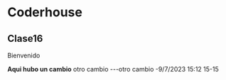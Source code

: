 # Coderhouse
## Clase16
Bienvenido

**Aqui hubo un cambio**
otro cambio
---otro cambio
-9/7/2023
15:12
15-15